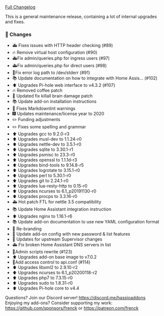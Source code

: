 [Full Changelog][changelog]

This is a general maintenance release, containing a lot of internal upgrades and fixes.

### :hammer: Changes

- 🚑 Fixes issues with HTTP header checking (#89)
- :fire: Remove virtual host configuration (#90)
- 🚑Fix admin/queries.php for ingress users (#97)
- 🚑Fix admin/queries.php for direct users (#98)
- 💄Fix error log path to /dev/stderr (#91)
- :books: Update documentation on how to integrate with Home Assis… (#102)
- ⬆️ Upgrades Pi-hole web interface to v4.3.2 (#107)
- :fire: Removed coffee patch
- :hammer: Updated fix killall brain damage patch
- :books: Update add-on installation instructions
- :shirt: Fixes Markdownlint warnings
- :fireworks: Updates maintenance/license year to 2020
- :pencil2: Funding adjustments
- :pencil2: Fixes some spelling and grammar
- :arrow_up: Upgrades gcc to 9.2.0-r3
- :arrow_up: Upgrades musl-dev to 1.1.24-r0
- :arrow_up: Upgrades nettle-dev to 3.5.1-r0
- :arrow_up: Upgrades sqlite to 3.30.1-r1
- :arrow_up: Upgrades psmisc to 23.3-r0
- :arrow_up: Upgrades openssl to 1.1.1d-r3
- :arrow_up: Upgrades bind-tools to 9.14.8-r5
- :arrow_up: Upgrades logrotate to 3.15.1-r0
- :arrow_up: Upgrades perl to 5.30.1-r0
- :arrow_up: Upgrades git to 2.24.1-r0
- :arrow_up: Upgrades lua-resty-http to 0.15-r0
- :arrow_up: Upgrades ncurses to 6.1_p20191130-r0
- :arrow_up: Upgrades procps to 3.3.16-r0
- :ambulance: Hot patch FTL for nettle 3.5 compatibility
- :books: Update Home Assistant integration instruction
- :arrow_up: Upgrades nginx to 1.16.1-r6
- :books: Update add-on documentation to use new YAML configuration format
- :hammer: Re-branding
- :hammer: Update add-on config with new password & list features
- :hammer: Updates for upstream Supervisor changes
- :ambulance: Fix broken Home Assistant DNS servers in list
- 🔨Admin scripts rewrite (#123)
- :arrow_up: Upgrades add-on base image to v7.0.2
- 🔨Add access control to api.conf (#114)
- :arrow_up: Upgrades libxml2 to 2.9.10-r2
- :arrow_up: Upgrades ncurses to 6.1_p20200118-r2
- :arrow_up: Upgrades php7 to 7.3.15-r0
- :arrow_up: Upgrades sudo to 1.8.31-r0
- :arrow_up: Upgrades Pi-hole core to v4.4

[changelog]: https://github.com/hassio-addons/addon-pi-hole/compare/v4.0.0...v4.1.0

Questions? Join our Discord server! https://discord.me/hassioaddons
Enjoying my add-ons? Consider supporting my work:
https://github.com/sponsors/frenck or https://patreon.com/frenck